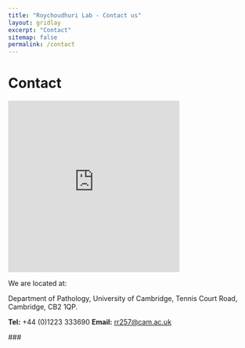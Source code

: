 ```yaml
---
title: "Roychoudhuri Lab - Contact us"
layout: gridlay
excerpt: "Contact"
sitemap: false
permalink: /contact
---
```


# Contact 

<div id="col-sm-4">

<iframe src="https://www.google.com/maps/embed?pb=!1m18!1m12!1m3!1d2445.3242571077258!2d0.11956251564210538!3d52.20115467975496!2m3!1f0!2f0!3f0!3m2!1i1024!2i768!4f13.1!3m3!1m2!1s0x47d871d9b372538b%3A0x2eccbca777dde7ce!2sDepartment%20of%20Pathology%20University%20of%20Cambridge!5e0!3m2!1sen!2suk!4v1577053850114!5m2!1sen!2suk" width="350" height="350" frameborder="0" style="border:0;" allowfullscreen=""></iframe>
</div>

<div id="col-sm-4">

We are located at: 

Department of Pathology,
University of Cambridge,
Tennis Court Road,
Cambridge,
CB2 1QP.

**Tel:** +44 (0)1223 333690
**Email:** rr257@cam.ac.uk

</div>
### 